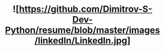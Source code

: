 # <p align="center"> ![https://github.com/Dimitrov-S-Dev-Python/resume/blob/master/images/linkedIn/LinkedIn.jpg] <p>


